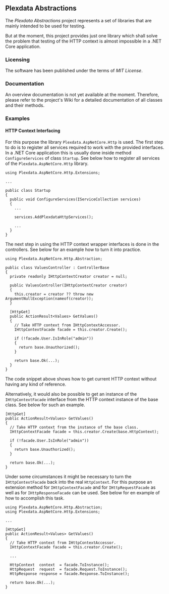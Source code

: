 ## Plexdata Abstractions

The _Plexdata Abstractions_ project represents a set of libraries that are mainly intended to be used for testing.

But at the moment, this project provides just one library which shall solve the problem that testing of the HTTP context is almost impossible in a .NET Core application. 


### Licensing

The software has been published under the terms of _MIT License_.

### Documentation

An overview documentation is not yet available at the moment. Therefore, please refer to the project's Wiki for a detailed documentation of all classes and their methods.

### Examples

#### HTTP Context Interfacing

For this purpose the library ``Plexdata.AspNetCore.Http`` is used. The first step to do is to register all services required to work with the provided interfaces. In a .NET Core application this is usually done inside method ``ConfigureServices`` of class ``Startup``. See below how to register all services of the ``Plexdata.AspNetCore.Http`` library.

```
using Plexdata.AspNetCore.Http.Extensions;

...

public class Startup
{
  public void ConfigureServices(IServiceCollection services)
  {
    ...

    services.AddPlexdataHttpServices();

    ...
  }
}
```

The next step in using the HTTP context wrapper interfaces is done in the controllers. See below for an example how to turn it into practice.

```
using Plexdata.AspNetCore.Http.Abstraction;

public class ValuesController : ControllerBase
{
  private readonly IHttpContextCreator creator = null;

  public ValuesController(IHttpContextCreator creator)
  {
    this.creator = creator ?? throw new ArgumentNullException(nameof(creator));
  }

  [HttpGet]
  public ActionResult<Values> GetValues()
  {
    // Take HTTP context from IHttpContextAccessor.
    IHttpContextFacade facade = this.creator.Create();

    if (!facade.User.IsInRole("admin"))
    {
      return base.Unauthorized();
    }

    return base.Ok(...);
  }
}
```

The code snippet above shows how to get current HTTP context without having any kind of reference. 

Alternatively, it would also be possible to get an instance of the ``IHttpContextFacade`` interface from the HTTP context instance of the base class. See below for such an example.

```
[HttpGet]
public ActionResult<Values> GetValues()
{
  // Take HTTP context from the instance of the base class.
  IHttpContextFacade facade = this.creator.Create(base.HttpContext);

  if (!facade.User.IsInRole("admin"))
  {
    return base.Unauthorized();
  }

  return base.Ok(...);
}
```

Under some circumstances it might be necessary to turn the ``IHttpContextFacade`` back into the real ``HttpContext``. For this purpose an extension method for ``IHttpContextFacade`` and for ``IHttpRequestFacade`` as well as for ``IHttpResponseFacade`` can be used. See below for en example of how to accomplish this task.

```
using Plexdata.AspNetCore.Http.Abstraction;
using Plexdata.AspNetCore.Http.Extensions;

...

[HttpGet]
public ActionResult<Values> GetValues()
{
  // Take HTTP context from IHttpContextAccessor.
  IHttpContextFacade facade = this.creator.Create();

  ...

  HttpContext  context  = facade.ToInstance();
  HttpRequest  request  = facade.Request.ToInstance();
  HttpResponse response = facade.Response.ToInstance();

  return base.Ok(...);
}
```


